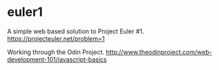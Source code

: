 euler1
======

A simple web based  solution to Project Euler #1.
https://projecteuler.net/problem=1

Working through the Odin Project.
http://www.theodinproject.com/web-development-101/javascript-basics
